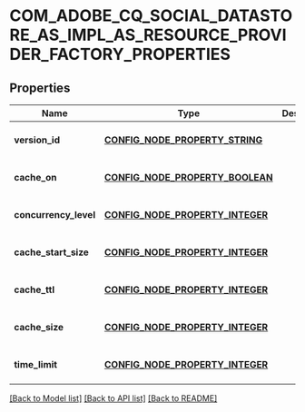 # COM_ADOBE_CQ_SOCIAL_DATASTORE_AS_IMPL_AS_RESOURCE_PROVIDER_FACTORY_PROPERTIES

## Properties
Name | Type | Description | Notes
------------ | ------------- | ------------- | -------------
**version_id** | [**CONFIG_NODE_PROPERTY_STRING**](configNodePropertyString.md) |  | [optional] [default to null]
**cache_on** | [**CONFIG_NODE_PROPERTY_BOOLEAN**](configNodePropertyBoolean.md) |  | [optional] [default to null]
**concurrency_level** | [**CONFIG_NODE_PROPERTY_INTEGER**](configNodePropertyInteger.md) |  | [optional] [default to null]
**cache_start_size** | [**CONFIG_NODE_PROPERTY_INTEGER**](configNodePropertyInteger.md) |  | [optional] [default to null]
**cache_ttl** | [**CONFIG_NODE_PROPERTY_INTEGER**](configNodePropertyInteger.md) |  | [optional] [default to null]
**cache_size** | [**CONFIG_NODE_PROPERTY_INTEGER**](configNodePropertyInteger.md) |  | [optional] [default to null]
**time_limit** | [**CONFIG_NODE_PROPERTY_INTEGER**](configNodePropertyInteger.md) |  | [optional] [default to null]

[[Back to Model list]](../README.md#documentation-for-models) [[Back to API list]](../README.md#documentation-for-api-endpoints) [[Back to README]](../README.md)


